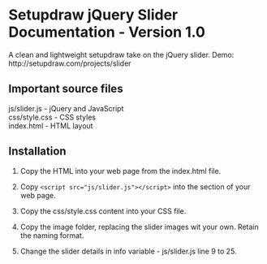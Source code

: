 <h1>Setupdraw jQuery Slider Documentation - Version 1.0</h1>
A clean and lightweight setupdraw take on the jQuery slider.
Demo: http://setupdraw.com/projects/slider

<h2>Important source files</h2>
js/slider.js 	- jQuery and JavaScript<br />
css/style.css 	- CSS styles<br />
index.html 	- HTML layout

<h2>Installation</h2>

1. Copy the HTML into your web page from the index.html file.

2. Copy ```<script src="js/slider.js"></script>``` into the <head> section of your web page.

3. Copy the css/style.css content into your CSS file.

4. Copy the image folder, replacing the slider images wit your own. Retain the naming format.

5. Change the slider details in info variable - js/slider.js line 9 to 25.